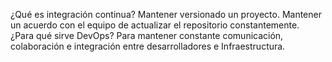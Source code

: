 ¿Qué es integración continua?
Mantener versionado un proyecto.
Mantener un acuerdo con el equipo de actualizar el repositorio constantemente.  
¿Para qué sirve DevOps?
Para mantener constante comunicación, colaboración e integración entre desarrolladores e Infraestructura.
